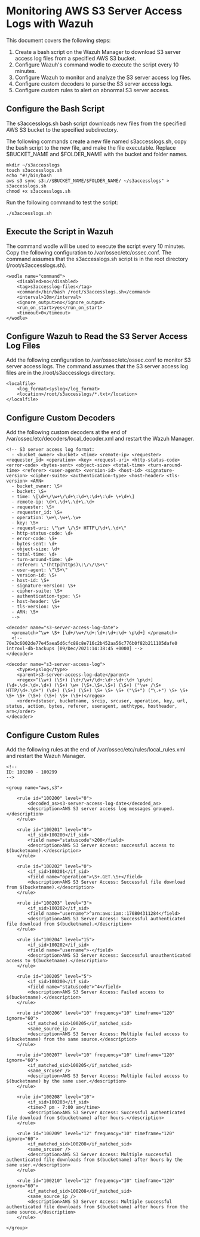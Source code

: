 # Monitoring AWS S3 Server Access Logs with Wazuh

This document covers the following steps:

1. Create a bash script on the Wazuh Manager to download S3 server access log files from a specified AWS S3 bucket. 
2. Configure Wazuh's command wodle to execute the script every 10 minutes.
3. Configure Wazuh to monitor and analyze the S3 server access log files. 
4. Configure custom decoders to parse the S3 server access logs.
5. Configure custom rules to alert on abnormal S3 server access.

## Configure the Bash Script

The s3accesslogs.sh bash script downloads new files from the specified AWS S3 bucket to the specified subdirectory. 

The following commands create a new file named s3accesslogs.sh, copy the bash script to the new file, and make the file executable. Replace $BUCKET_NAME and $FOLDER_NAME with the bucket and folder names. 

```
mkdir ~/s3accesslogs
touch s3accesslogs.sh
echo "#!/bin/bash
aws s3 sync s3://$BUCKET_NAME/$FOLDER_NAME/ ~/s3accesslogs" > s3accesslogs.sh
chmod +x s3accesslogs.sh
```
Run the following command to test the script:
```
./s3accesslogs.sh
```

## Execute the Script in Wazuh

The command wodle will be used to execute the script every 10 minutes. Copy the following configuration to /var/ossec/etc/ossec.conf. The command assumes that the s3accesslogs.sh script is in the root directory (/root/s3accesslogs.sh). 
```
<wodle name="command">
    <disabled>no</disabled>
    <tag>s3accesslog-files</tag>
    <command>/bin/bash /root/s3accesslogs.sh</command>
    <interval>10m</interval>
    <ignore_output>no</ignore_output>
    <run_on_start>yes</run_on_start>
    <timeout>0</timeout>
</wodle>
```

## Configure Wazuh to Read the S3 Server Access Log Files

Add the following configuration to /var/ossec/etc/ossec.conf to monitor S3 server access logs. The command assumes that the S3 server access log files are in the /root/s3accesslogs directory. 

```
<localfile>
    <log_format>syslog</log_format>
    <location>/root/s3accesslogs/*.txt</location>
</localfile>
```

## Configure Custom Decoders

Add the following custom decoders at the end of /var/ossec/etc/decoders/local_decoder.xml and restart the Wazuh Manager. 

```
<!-- S3 server access log format:
  - <bucket_owner> <bucket> <time> <remote-ip> <requester> <requester_id> <operation> <key> <request-uri> <http-status-code> <error-code> <bytes-sent> <object-size> <total-time> <turn-around-time> <referer> <user-agent> <version-id> <host-id> <signature-version> <cipher-suite> <authentication-type> <host-header> <tls-version> <ARN>
  - bucket_owner: \S+
  - bucket: \S+
  - time: \[\d+\/\w+\/\d+\:\d+\:\d+\:\d+ \+\d+\]
  - remote-ip: \d+\.\d+\.\d+\.\d+
  - requester: \S+
  - requester_id: \S+
  - operation: \w+\.\w+\.\w+
  - key: \S+
  - request-uri: \"\w+ \/\S+ HTTP\/\d+\.\d+\"
  - http-status-code: \d+
  - error-code: \S+
  - bytes-sent: \d+
  - object-size: \d+
  - total-time: \d+
  - turn-around-time: \d+
  - referer: \"(http|https)\:\/\/\S+\"
  - user-agent: \"\S+\"
  - version-id: \S+
  - host-id: \S+
  - signature-version: \S+
  - cipher-suite: \S+
  - authentication-type: \S+
  - host-header: \S+
  - tls-version: \S+
  - ARN: \S+
  -->
  
<decoder name="s3-server-access-log-date">
  <prematch>^\w+ \S+ [\d+/\w+/\d+:\d+:\d+:\d+ \p\d+] </prematch>
  <!-- 70e3c6002de77e45aea5d6cfc88c8e716c2b452aa56c776b0f82b211105dafe0 introxl-db-backups [09/Dec/2021:14:38:45 +0000] -->
</decoder>

<decoder name="s3-server-access-log">
    <type>syslog</type>
    <parent>s3-server-access-log-date</parent>
    <regex>^(\w+) (\S+) [\d+/\w+/\d+:\d+:\d+:\d+ \p\d+] (\d+.\d+.\d+.\d+) (\S+) \w+ (\S+.\S+.\S+) (\S+) ("\w+ /\S+ HTTP/\d+.\d+") (\d+) (\S+) (\S+) \S+ \S+ \S+ ("\S+") ("\.+") \S+ \S+ \S+ \S+ (\S+) (\S+) \S+ (\S+)</regex>
    <order>dstuser, bucketname, srcip, srcuser, operation, key, url, status, action, bytes, referer, useragent, authtype, hostheader, arn</order>
</decoder>
```

## Configure Custom Rules

Add the following rules at the end of /var/ossec/etc/rules/local_rules.xml and restart the Wazuh Manager. 

```
<!--
ID: 100200 - 100299
-->

<group name="aws,s3">

    <rule id="100200" level="0">
        <decoded_as>s3-server-access-log-date</decoded_as>
        <description>AWS S3 server access log messages grouped.</description>
    </rule>

    <rule id="100201" level="0">
        <if_sid>100200</if_sid>
        <field name="statuscode">200</field>
        <description>AWS S3 Server Access: successful access to $(bucketname).</description>
    </rule>

    <rule id="100202" level="0">
        <if_sid>100201</if_sid>
        <field name="operation">\S+.GET.\S+</field>
        <description>AWS S3 Server Access: Successful file download from $(bucketname).</description>
    </rule>
    
    <rule id="100203" level="3">
        <if_sid>100202</if_sid>
        <field name="username">^arn:aws:iam::170804311284</field>
        <description>AWS S3 Server Access: Successful authenticated file download from $(bucketname).</description>
    </rule>

    <rule id="100204" level="15">
        <if_sid>100202</if_sid>
        <field name="username">-</field>
        <description>AWS S3 Server Access: Successful unauthenticated access to $(bucketname).</description>
    </rule>

    <rule id="100205" level="5">
        <if_sid>100200</if_sid>
        <field name="statuscode">^4</field>
        <description>AWS S3 Server Access: Failed access to $(bucketname).</description>
    </rule>
    
    <rule id="100206" level="10" frequency="10" timeframe="120" ignore="60">
        <if_matched_sid>100205</if_matched_sid>
        <same_source_ip />
        <description>AWS S3 Server Access: Multiple failed access to $(bucketname) from the same source.</description>
    </rule>
    
    <rule id="100207" level="10" frequency="10" timeframe="120" ignore="60">
        <if_matched_sid>100205</if_matched_sid>
        <same_srcuser />
        <description>AWS S3 Server Access: Multiple failed access to $(bucketname) by the same user.</description>
    </rule>
    
    <rule id="100208" level="10">
        <if_sid>100203</if_sid>
        <time>7 pm - 7:00 am</time>
        <description>AWS S3 Server Access: Successful authenticated file download from $(bucketname) after hours.</description>
    </rule>

    <rule id="100209" level="12" frequency="10" timeframe="120" ignore="60">
        <if_matched_sid>100208</if_matched_sid>
        <same_srcuser />
        <description>AWS S3 Server Access: Multiple successful authenticated file downloads from $(bucketname) after hours by the same user.</description>
    </rule>
   
    <rule id="100210" level="12" frequency="10" timeframe="120" ignore="60">
        <if_matched_sid>100208</if_matched_sid>
        <same_source_ip />
        <description>AWS S3 Server Access: Multiple successful authenticated file downloads from $(bucketname) after hours from the same source.</description>
    </rule>
   
</group>
```
